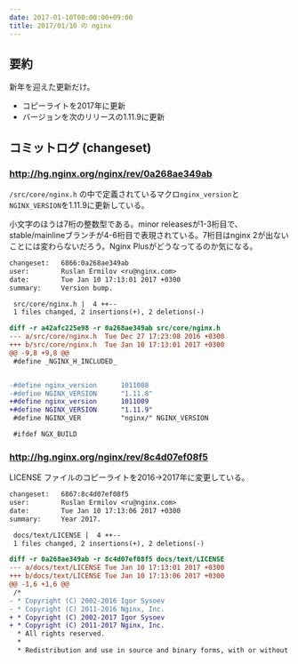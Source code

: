 ```yaml
---
date: 2017-01-10T00:00:00+09:00
title: 2017/01/10 の nginx
---
```


要約
---

新年を迎えた更新だけ。

- コピーライトを2017年に更新
- バージョンを次のリリースの1.11.9に更新

コミットログ (changeset)
---

### http://hg.nginx.org/nginx/rev/0a268ae349ab

`/src/core/nginx.h` の中で定義されているマクロ`nginx_version`と`NGINX_VERSION`を1.11.9に更新している。

小文字のほうは7桁の整数型である。minor releasesが1-3桁目で、stable/mainlineブランチが4-6桁目で表現されている。7桁目はnginx 2が出ないことには変わらないだろう。Nginx Plusがどうなってるのか気になる。

```diff
changeset:   6866:0a268ae349ab
user:        Ruslan Ermilov <ru@nginx.com>
date:        Tue Jan 10 17:13:01 2017 +0300
summary:     Version bump.

 src/core/nginx.h |  4 ++--
 1 files changed, 2 insertions(+), 2 deletions(-)

diff -r a42afc225e98 -r 0a268ae349ab src/core/nginx.h
--- a/src/core/nginx.h	Tue Dec 27 17:23:08 2016 +0300
+++ b/src/core/nginx.h	Tue Jan 10 17:13:01 2017 +0300
@@ -9,8 +9,8 @@
 #define _NGINX_H_INCLUDED_


-#define nginx_version      1011008
-#define NGINX_VERSION      "1.11.8"
+#define nginx_version      1011009
+#define NGINX_VERSION      "1.11.9"
 #define NGINX_VER          "nginx/" NGINX_VERSION

 #ifdef NGX_BUILD
```

### http://hg.nginx.org/nginx/rev/8c4d07ef08f5

LICENSE ファイルのコピーライトを2016→2017年に変更している。

```diff
changeset:   6867:8c4d07ef08f5
user:        Ruslan Ermilov <ru@nginx.com>
date:        Tue Jan 10 17:13:06 2017 +0300
summary:     Year 2017.

 docs/text/LICENSE |  4 ++--
 1 files changed, 2 insertions(+), 2 deletions(-)

diff -r 0a268ae349ab -r 8c4d07ef08f5 docs/text/LICENSE
--- a/docs/text/LICENSE Tue Jan 10 17:13:01 2017 +0300
+++ b/docs/text/LICENSE Tue Jan 10 17:13:06 2017 +0300
@@ -1,6 +1,6 @@
 /*
- * Copyright (C) 2002-2016 Igor Sysoev
- * Copyright (C) 2011-2016 Nginx, Inc.
+ * Copyright (C) 2002-2017 Igor Sysoev
+ * Copyright (C) 2011-2017 Nginx, Inc.
  * All rights reserved.
  *
  * Redistribution and use in source and binary forms, with or without
```
